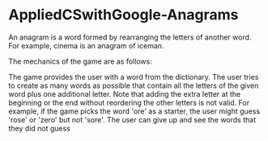 # AppliedCSwithGoogle-Anagrams

An anagram is a word formed by rearranging the letters of another word. For example, cinema is an anagram of iceman.

The mechanics of the game are as follows:

The game provides the user with a word from the dictionary.
The user tries to create as many words as possible that contain all the letters of the given word plus one additional letter. Note that adding the extra letter at the beginning or the end without reordering the other letters is not valid. For example, if the game picks the word 'ore' as a starter, the user might guess 'rose' or 'zero' but not 'sore'.
The user can give up and see the words that they did not guess
